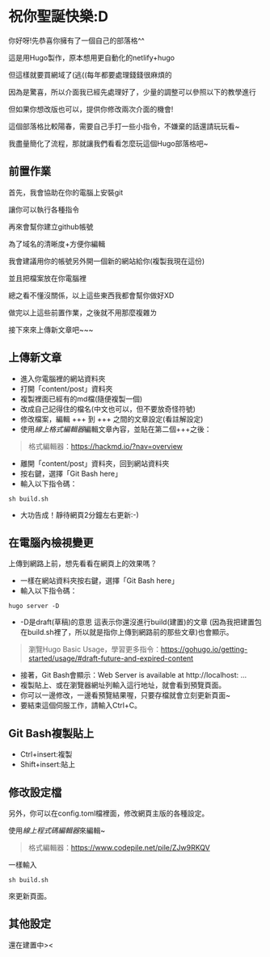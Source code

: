 # 祝你聖誕快樂:D

你好呀!先恭喜你擁有了一個自己的部落格^^

這是用Hugo製作，原本想用更自動化的netlify+hugo

但這樣就要買網域了(逃((每年都要處理錢錢很麻煩的

因為是驚喜，所以介面我已經先處理好了，少量的調整可以參照以下的教學進行

但如果你想改版也可以，提供你修改兩次介面的機會!


這個部落格比較陽春，需要自己手打一些小指令，不嫌棄的話還請玩玩看~

我盡量簡化了流程，那就讓我們看看怎麼玩這個Hugo部落格吧~

## 前置作業

首先，我會協助在你的電腦上安裝git

讓你可以執行各種指令

再來會幫你建立github帳號

為了域名的清晰度+方便你編輯

我會建議用你的帳號另外開一個新的網站給你(複製我現在這份)

並且把檔案放在你電腦裡

總之看不懂沒關係，以上這些東西我都會幫你做好XD


做完以上這些前置作業，之後就不用那麼複雜ㄌ

接下來來上傳新文章吧~~~

## 上傳新文章
* 進入你電腦裡的網站資料夾
* 打開「content/post」資料夾
* 複製裡面已經有的md檔(隨便複製一個)
* 改成自己記得住的檔名(中文也可以，但不要放奇怪符號)
* 修改檔案，編輯 +++ 到 +++ 之間的文章設定(看註解設定)
* 使用*線上格式編輯器*編輯文章內容，並貼在第二個+++之後：
> 格式編輯器：https://hackmd.io/?nav=overview
* 離開「content/post」資料夾，回到網站資料夾
* 按右鍵，選擇「Git Bash here」
* 輸入以下指令碼：
```
sh build.sh
```
* 大功告成！靜待網頁2分鐘左右更新:-)

## 在電腦內檢視變更
上傳到網路上前，想先看看在網頁上的效果嗎？
* 一樣在網站資料夾按右鍵，選擇「Git Bash here」
* 輸入以下指令碼：
```
hugo server -D
```
* -D是draft(草稿)的意思
這表示你還沒進行build(建置)的文章
(因為我把建置包在build.sh裡了，所以就是指你上傳到網路前的那些文章)也會顯示。
> 瀏覽Hugo Basic Usage，學習更多指令：https://gohugo.io/getting-started/usage/#draft-future-and-expired-content
* 接著，Git Bash會顯示：Web Server is available at http://localhost: ...
* 複製貼上、或在瀏覽器網址列輸入這行地址，就會看到預覽頁面。
* 你可以一邊修改，一邊看預覽結果喔，只要存檔就會立刻更新頁面~
* 要結束這個伺服工作，請輸入Ctrl+C。

## Git Bash複製貼上
* Ctrl+insert:複製
* Shift+insert:貼上

## 修改設定檔
另外，你可以在config.toml檔裡面，修改網頁主版的各種設定。

使用*線上程式碼編輯器*來編輯~

> 格式編輯器：https://www.codepile.net/pile/ZJw9RKQV

一樣輸入
```
sh build.sh
```
來更新頁面。

## 其他設定
還在建置中><
